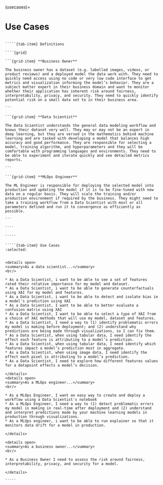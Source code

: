 (usecases)=
# Use Cases

``````{tab-set}

`````{tab-item} Definitions

````{grid}

```{grid-item} **Business Owner**

The business owner has a dataset (e.g. labelled images, videos, or product reviews) and a deployed model the data work with. They need to quickly need access using no code or very low code interface to get metrics and visualization informing the model’s behavior. They are a subject matter expert in their business domain and want to monitor whether their application has inherent risk around fairness, interpretability, privacy, and security. They need to quickly identify potential risk on a small data set to in their business area.

```

```{grid-item} **Data Scientist**

The Data Scientist understands the general data modeling workflow and knows their dataset very well. They may or may not be an expert in deep learning, but they are versed in the mathematics behind machine learning and are tasked with developing a model that balances high accuracy and good performance. They are responsible for selecting a model, training algorithm, and hyperparameters and they will be comfortable with programming languages and environments. They need to be able to experiment and iterate quickly and see detailed metrics reports.

```

```{grid-item} **MLOps Engineer**

The ML Engineer is responsible for deploying the selected model into production and updating the model if it is to be fine-tuned with new data on a regular basis. They will scale the training and/or production environment if required by the business. They might need to take a training workflow from a Data Scientist with most or all parameters defined and run it to convergence as efficiently as possible.

```

````

`````

`````{tab-item} Use Cases
:selected:


<details open>
<summary>As a data scientist...</summary>
<br/>

* As a Data Scientist, i want to be able to see a set of features rated their relative importance for my model and dataset.
* As a Data Scientist, i want to be able to generate counterfactuals using XAI for my model and features.
* As a Data Scientist, i want to be able to detect and isolate bias in a model's prediction using XAI
* As a Data Scientist, I want to be able to better evaluate a confusion matrix using XAI
* As a Data Scientist, I want to be able to select a type of XAI from a choice of XAI methods that will use my model, dataset and features.
* As a Data Scientist, I need a way to (1) identify problematic errors my model is making before deployment; and (2) understand why predictions are being made through visualizations, so I can fix them.
* As a Data Scientist, when using tabular data, I need identify the effect each feature is attributing to a model’s prediction.
* As a Data Scientist, when using tabular data, I need identify which features impact a model’s prediction most in aggregate.
* As a Data Scientist, when using image data, I need identify the effect each pixel is attributing to a model’s prediction.
* As a Data Scientist, I need to explore how different features values for a datapoint effects a model’s decision.

</details>
<details open>
<summary>As a MLOps engineer...</summary>
<br/>

* As a MLOps Engineer, I want an easy way to create and deploy a workflow using a Data Scientist's notebook
* As a MLOps Engineer, I need a way to (1) detect problematic errors my model is making in real-time after deployment and (2) understand and interpret predictions made by your machine learning models in production through visualizations.
* As a MLOps engineer, i want to be able to run explainer so that it monitors data drift for a model in production.

</details>

<details open>
<summary>As a business owner...</summary>
<br/>

* As a Business Owner I need to assess the risk around fairness, interpretability, privacy, and security for a model.

</details>

`````

``````
